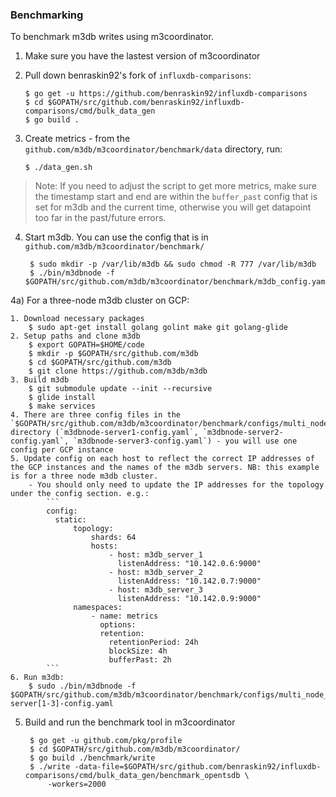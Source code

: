 ### Benchmarking

To benchmark m3db writes using m3coordinator.

1) Make sure you have the lastest version of m3coordinator
2) Pull down benraskin92's fork of `influxdb-comparisons`:

       $ go get -u https://github.com/benraskin92/influxdb-comparisons
       $ cd $GOPATH/src/github.com/benraskin92/influxdb-comparisons/cmd/bulk_data_gen
       $ go build .

3) Create metrics - from the `github.com/m3db/m3coordinator/benchmark/data` directory, run:

       $ ./data_gen.sh

> Note: If you need to adjust the script to get more metrics, make sure the timestamp start and end are within the `buffer_past` config that is set for m3db and the current time, otherwise you will get datapoint too far in the past/future errors.

4) Start m3db. You can use the config that is in `github.com/m3db/m3coordinator/benchmark/`

        $ sudo mkdir -p /var/lib/m3db && sudo chmod -R 777 /var/lib/m3db
        $ ./bin/m3dbnode -f $GOPATH/src/github.com/m3db/m3coordinator/benchmark/m3db_config.yaml

4a) For a three-node m3db cluster on GCP:

    1. Download necessary packages
        $ sudo apt-get install golang golint make git golang-glide
    2. Setup paths and clone m3db
        $ export GOPATH=$HOME/code
        $ mkdir -p $GOPATH/src/github.com/m3db
        $ cd $GOPATH/src/github.com/m3db
        $ git clone https://github.com/m3db/m3db
    3. Build m3db
        $ git submodule update --init --recursive
        $ glide install
        $ make services
    4. There are three config files in the `$GOPATH/src/github.com/m3db/m3coordinator/benchmark/configs/multi_node_setup` directory (`m3dbnode-server1-config.yaml`, `m3dbnode-server2-config.yaml`, `m3dbnode-server3-config.yaml`) - you will use one config per GCP instance
    5. Update config on each host to reflect the correct IP addresses of the GCP instances and the names of the m3db servers. NB: this example is for a three node m3db cluster.
        - You should only need to update the IP addresses for the topology under the config section. e.g.:
            ```
            config:
              static:
                  topology:
                      shards: 64
                      hosts:
                          - host: m3db_server_1
                            listenAddress: "10.142.0.6:9000"
                          - host: m3db_server_2
                            listenAddress: "10.142.0.7:9000"
                          - host: m3db_server_3
                            listenAddress: "10.142.0.9:9000"
                  namespaces:
                      - name: metrics
                        options:
                        retention:
                          retentionPeriod: 24h
                          blockSize: 4h
                          bufferPast: 2h
            ```
    6. Run m3db:
        $ sudo ./bin/m3dbnode -f $GOPATH/src/github.com/m3db/m3coordinator/benchmark/configs/multi_node_setup/m3dbnode-server[1-3]-config.yaml

5) Build and run the benchmark tool in m3coordinator

        $ go get -u github.com/pkg/profile
        $ cd $GOPATH/src/github.com/m3db/m3coordinator/
        $ go build ./benchmark/write
        $ ./write -data-file=$GOPATH/src/github.com/benraskin92/influxdb-comparisons/cmd/bulk_data_gen/benchmark_opentsdb \
            -workers=2000
